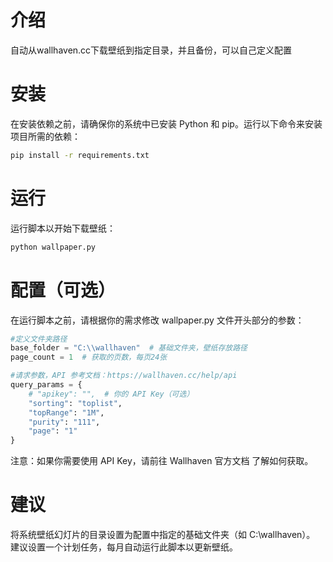 # 介绍
自动从wallhaven.cc下载壁纸到指定目录，并且备份，可以自己定义配置

# 安装
在安装依赖之前，请确保你的系统中已安装 Python 和 pip。运行以下命令来安装项目所需的依赖：
```sh
pip install -r requirements.txt
```
# 运行
运行脚本以开始下载壁纸：
```sh
python wallpaper.py
```
# 配置（可选）
在运行脚本之前，请根据你的需求修改 wallpaper.py 文件开头部分的参数：
```python
#定义文件夹路径
base_folder = "C:\\wallhaven"  # 基础文件夹，壁纸存放路径
page_count = 1  # 获取的页数，每页24张

#请求参数，API 参考文档：https://wallhaven.cc/help/api
query_params = {
    # "apikey": "",  # 你的 API Key（可选）
    "sorting": "toplist",
    "topRange": "1M",
    "purity": "111",
    "page": "1"
}
```
注意：如果你需要使用 API Key，请前往 Wallhaven 官方文档 了解如何获取。
# 建议
将系统壁纸幻灯片的目录设置为配置中指定的基础文件夹（如 C:\\wallhaven）。 <br>
建议设置一个计划任务，每月自动运行此脚本以更新壁纸。